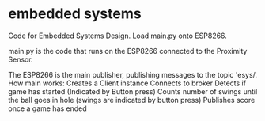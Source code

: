 # embedded systems
Code for Embedded Systems Design. Load main.py onto ESP8266.

main.py is the code that runs on the ESP8266 connected to the Proximity Sensor. 

The ESP8266 is the main publisher, publishing messages to the topic 'esys/<anonymous>.
  How main works:
  Creates a Client instance
  Connects to broker
    Detects if game has started (Indicated by Button press)
    Counts number of swings until the ball goes in hole (swings are indicated by button press)
    Publishes score once a game has ended 
